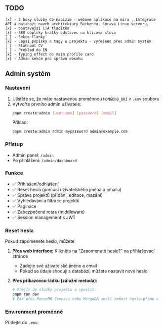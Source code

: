 ## TODO

    [x] - 3 boxy sluzby Co nabizim - webove aplikace na miru , Integrace API a databazi navrh architektury Backendu, Sprava Linux serveru,
    [x] - poutavejsi CTA tlacitka
    [x] - SEO doplnky kratky odstavec na klicova slova
    [ ] - Sekce Clanky
    [x] - Lepsi popisky a tagy u projektu - vyřešeno přes admin systém
    [ ] - Stahnout CV
    [ ] - Preklad do EN
    [x] - Typing effect do main profile card
    [x] - Admin sekce pro správu obsahu

## Admin systém

### Nastavení

1. Ujistěte se, že máte nastavenou proměnnou `MONGODB_URI` v `.env` souboru
2. Vytvořte prvního admin uživatele:
   ```bash
   pnpm create:admin [username] [password] [email]
   ```
   Příklad:
   ```bash
   pnpm create:admin admin mypassword admin@example.com
   ```

### Přístup

- Admin panel: `/admin`
- Po přihlášení: `/admin/dashboard`

### Funkce

- ✅ Přihlášení/odhlášení
- ✅ Reset hesla (pomocí uživatelského jména a emailu)
- ✅ Správa projektů (přidání, editace, mazání)
- ✅ Vyhledávání a filtrace projektů
- ✅ Paginace
- ✅ Zabezpečené rotas (middleware)
- ✅ Session management s JWT

### Reset hesla

Pokud zapomenete heslo, můžete:

1. **Přes web interface:** Klikněte na "Zapomenuté heslo?" na přihlašovací stránce

   - Zadejte své uživatelské jméno a email
   - Pokud se údaje shodují s databází, můžete nastavit nové heslo

2. **Přes příkazovou řádku (záložní metoda):**
   ```bash
   # Přejít do složky projektu a spustit:
   pnpm run dev
   # Pak přes MongoDB Compass nebo MongoDB shell změnit heslo přímo v databázi
   ```

### Environment proměnné

Přidejte do `.env`:

```

```
